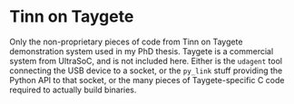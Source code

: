 
Tinn on Taygete
===============

Only the non-proprietary pieces of code from Tinn on Taygete demonstration
system used in my PhD thesis.
Taygete is a commercial system from UltraSoC, and is not included here.
Either is the `udagent` tool connecting the USB device to a socket, or the
`py_link` stuff providing the Python API to that socket, or the many pieces of
Taygete-specific C code required to actually build binaries.
